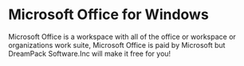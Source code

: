 # Microsoft Office for Windows
Microsoft Office is a workspace with all of the office or workspace or organizations work suite,
Microsoft Office is paid by Microsoft
but DreamPack Software.Inc will make it free for you!
